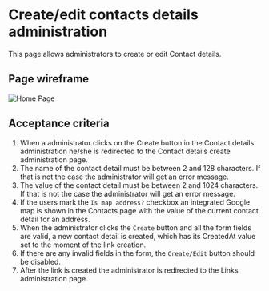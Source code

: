 # Create/edit contacts details administration

This page allows administrators to create or edit Contact details. 

## Page wireframe

![Home Page](../assets/create-contact.png)

## Acceptance criteria

1. When a administrator clicks on the Create button in the Contact details administration he/she is redirected to the Contact details create administration page.
2. The name of the contact detail must be between 2 and 128 characters. If that is not the case the administrator will get an error message.
3. The value of the contact detail must be between 2 and 1024 characters. If that is not the case the administrator will get an error message.
4. If the users mark the `Is map address?` checkbox an integrated Google map is shown in the Contacts page with the value of the current contact detail for an address.
5. When the administrator clicks the `Create` button and all the form fields are valid, a new contact detail is created, which has its CreatedAt value set to the moment of the link creation.
6. If there are any invalid fields in the form, the `Create/Edit` button should be disabled.
7. After the link is created the administrator is redirected to the Links administration page.
